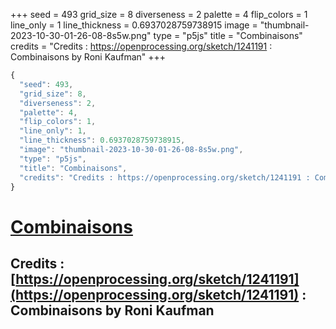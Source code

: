 +++
seed = 493
grid_size = 8
diverseness = 2
palette = 4
flip_colors = 1
line_only = 1
line_thickness = 0.6937028759738915
image = "thumbnail-2023-10-30-01-26-08-8s5w.png"
type = "p5js"
title = "Combinaisons"
credits = "Credits : https://openprocessing.org/sketch/1241191 : Combinaisons by Roni Kaufman"
+++




~~~javascript
{
  "seed": 493,
  "grid_size": 8,
  "diverseness": 2,
  "palette": 4,
  "flip_colors": 1,
  "line_only": 1,
  "line_thickness": 0.6937028759738915,
  "image": "thumbnail-2023-10-30-01-26-08-8s5w.png",
  "type": "p5js",
  "title": "Combinaisons",
  "credits": "Credits : https://openprocessing.org/sketch/1241191 : Combinaisons by Roni Kaufman"
}
~~~



# [Combinaisons](https://openprocessing.org/sketch/2065396)

## Credits : [https://openprocessing.org/sketch/1241191](https://openprocessing.org/sketch/1241191) : Combinaisons by Roni Kaufman 

